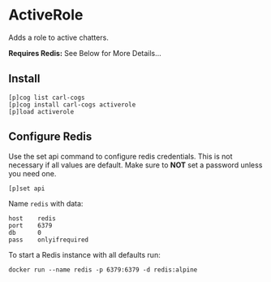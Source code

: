 # ActiveRole

Adds a role to active chatters.

**Requires Redis:** See Below for More Details...

## Install

```text
[p]cog list carl-cogs
[p]cog install carl-cogs activerole
[p]load activerole
```

## Configure Redis

Use the set api command to configure redis credentials.
This is not necessary if all values are default.
Make sure to **NOT** set a password unless you need one.

```text
[p]set api
```

Name `redis` with data:
```text
host    redis
port    6379
db      0
pass    onlyifrequired
```

To start a Redis instance with all defaults run:
```text
docker run --name redis -p 6379:6379 -d redis:alpine
```
